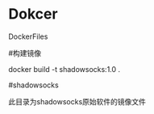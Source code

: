 # Dokcer
DockerFiles


#构建镜像


docker build -t shadowsocks:1.0 .

#shadowsocks

此目录为shadowsocks原始软件的镜像文件

